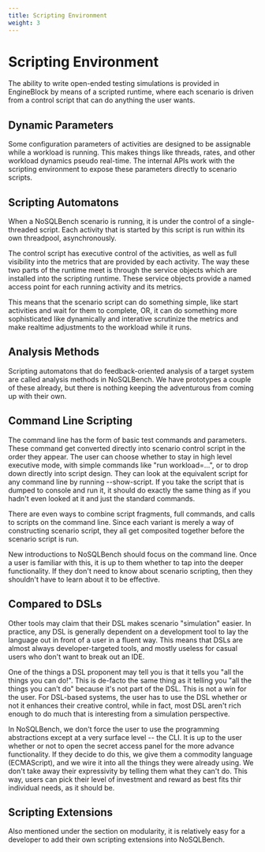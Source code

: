 ```yaml
---
title: Scripting Environment
weight: 3
---
```


# Scripting Environment

The ability to write open-ended testing simulations is provided in
EngineBlock by means of a scripted runtime, where each scenario is
driven from a control script that can do anything the user wants.

## Dynamic Parameters

Some configuration parameters of activities are designed to be
assignable while a workload is running. This makes things like
threads, rates, and other workload dynamics pseudo real-time.
The internal APIs work with the scripting environment to expose
these parameters directly to scenario scripts.

## Scripting Automatons

When a NoSQLBench scenario is running, it is under the control of a
single-threaded script. Each activity that is started by this script
is run within its own threadpool, asynchronously.

The control script has executive control of the activities, as well
as full visibility into the metrics that are provided by each activity.
The way these two parts of the runtime meet is through the service
objects which are installed into the scripting runtime. These service
objects provide a named access point for each running activity and its
metrics.

This means that the scenario script can do something simple, like start
activities and wait for them to complete, OR, it can do something
more sophisticated like dynamically and interative scrutinize the metrics
and make realtime adjustments to the workload while it runs.

## Analysis Methods

Scripting automatons that do feedback-oriented analysis of a target system
are called analysis methods in NoSQLBench. We have prototypes a couple of
these already, but there is nothing keeping the adventurous from coming up
with their own.

## Command Line Scripting

The command line has the form of basic test commands and parameters.
These command get converted directly into scenario control script
in the order they appear. The user can choose whether to stay in
high level executive mode, with simple commands like "run workload=...",
or to drop down directly into script design. They can look at the
equivalent script for any command line by running --show-script.
If you take the script that is dumped to console and run it, it should
do exactly the same thing as if you hadn't even looked at it and just
the standard commands.

There are even ways to combine script fragments, full commands, and calls
to scripts on the command line. Since each variant is merely a way of
constructing scenario script, they all get composited together before
the scenario script is run.

New introductions to NoSQLBench should focus on the command line. Once
a user is familiar with this, it is up to them whether to tap into the
deeper functionality. If they don't need to know about scenario scripting,
then they shouldn't have to learn about it to be effective.

## Compared to DSLs

Other tools may claim that their DSL makes scenario "simulation" easier.
In practice, any DSL is generally dependent on a development tool to
lay the language out in front of a user in a fluent way. This means that
DSLs are almost always developer-targeted tools, and mostly useless for
casual users who don't want to break out an IDE.

One of the things a DSL proponent may tell you is that it tells you
"all the things you can do!". This is de-facto the same thing as it
telling you "all the things you can't do" because it's not part of the
DSL. This is not a win for the user. For DSL-based systems, the user
has to use the DSL whether or not it enhances their creative control,
while in fact, most DSL aren't rich enough to do much that is interesting
from a simulation perspective.

In NoSQLBench, we don't force the user to use the programming abstractions
except at a very surface level -- the CLI. It is up to the user whether
or not to open the secret access panel for the more advance functionality.
If they decide to do this, we give them a commodity language (ECMAScript),
and we wire it into all the things they were already using. We don't take
away their expressivity by telling them what they can't do. This way,
users can pick their level of investment and reward as best fits thir individual
needs, as it should be.

## Scripting Extensions

Also mentioned under the section on modularity, it is relatively easy
for a developer to add their own scripting extensions into NoSQLBench.

